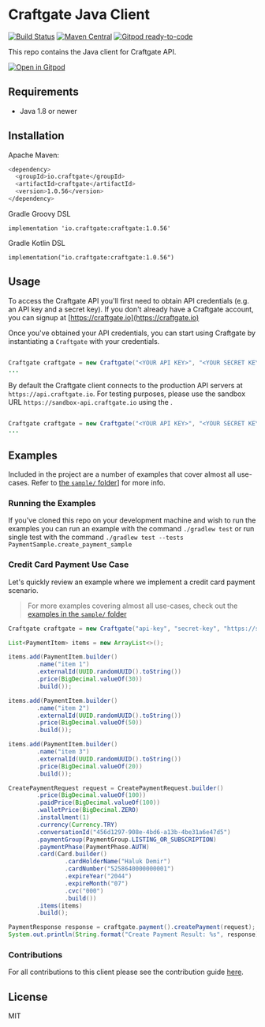 # Craftgate Java Client

[![Build Status](https://github.com/craftgate/craftgate-java-client/workflows/Craftgate%20Java%20CI/badge.svg?branch=master)](https://github.com/craftgate/craftgate-java-client/actions)
[![Maven Central](https://maven-badges.herokuapp.com/maven-central/io.craftgate/craftgate/badge.svg)](https://maven-badges.herokuapp.com/maven-central/io.craftgate/craftgate)
[![Gitpod ready-to-code](https://img.shields.io/badge/Gitpod-ready--to--code-blue?logo=gitpod)](https://gitpod.io/#https://github.com/craftgate/craftgate-java-client)

This repo contains the Java client for Craftgate API.

[![Open in Gitpod](https://gitpod.io/button/open-in-gitpod.svg)](https://gitpod.io/#https://github.com/craftgate/craftgate-java-client)

## Requirements
- Java 1.8 or newer

## Installation
Apache Maven:
```bash
<dependency>
  <groupId>io.craftgate</groupId>
  <artifactId>craftgate</artifactId>
  <version>1.0.56</version>
</dependency>
```
Gradle Groovy DSL
```
implementation 'io.craftgate:craftgate:1.0.56'
```
Gradle Kotlin DSL
```
implementation("io.craftgate:craftgate:1.0.56")
```

## Usage
To access the Craftgate API you'll first need to obtain API credentials (e.g. an API key and a secret key). If you don't already have a Craftgate account, you can signup at [https://craftgate.io](https://craftgate.io)

Once you've obtained your API credentials, you can start using Craftgate by instantiating a `Craftgate` with your credentials.

```java

Craftgate craftgate = new Craftgate("<YOUR API KEY>", "<YOUR SECRET KEY>");
...

```

By default the Craftgate client connects to the production API servers at `https://api.craftgate.io`. For testing purposes, please use the sandbox URL `https://sandbox-api.craftgate.io` using the .

```java

Craftgate craftgate = new Craftgate("<YOUR API KEY>", "<YOUR SECRET KEY>", "https://sandbox-api.craftgate.io");
...

```

## Examples
Included in the project are a number of examples that cover almost all use-cases. Refer to [the `sample/` folder](./src/test/java/io/craftgate/sample)] for more info.

### Running the Examples
If you've cloned this repo on your development machine and wish to run the examples you can run an example with the command `./gradlew test` or run single test with the command `./gradlew test --tests PaymentSample.create_payment_sample`

### Credit Card Payment Use Case
Let's quickly review an example where we implement a credit card payment scenario.

> For more examples covering almost all use-cases, check out the [examples in the `sample/` folder](./src/test/java/io/craftgate/sample)

```java
Craftgate craftgate = new Craftgate("api-key", "secret-key", "https://sandbox-api.craftgate.io");

List<PaymentItem> items = new ArrayList<>();

items.add(PaymentItem.builder()
        .name("item 1")
        .externalId(UUID.randomUUID().toString())
        .price(BigDecimal.valueOf(30))
        .build());

items.add(PaymentItem.builder()
        .name("item 2")
        .externalId(UUID.randomUUID().toString())
        .price(BigDecimal.valueOf(50))
        .build());

items.add(PaymentItem.builder()
        .name("item 3")
        .externalId(UUID.randomUUID().toString())
        .price(BigDecimal.valueOf(20))
        .build());

CreatePaymentRequest request = CreatePaymentRequest.builder()
        .price(BigDecimal.valueOf(100))
        .paidPrice(BigDecimal.valueOf(100))
        .walletPrice(BigDecimal.ZERO)
        .installment(1)
        .currency(Currency.TRY)
        .conversationId("456d1297-908e-4bd6-a13b-4be31a6e47d5")
        .paymentGroup(PaymentGroup.LISTING_OR_SUBSCRIPTION)
        .paymentPhase(PaymentPhase.AUTH)
        .card(Card.builder()
                .cardHolderName("Haluk Demir")
                .cardNumber("5258640000000001")
                .expireYear("2044")
                .expireMonth("07")
                .cvc("000")
                .build())
        .items(items)
        .build();

PaymentResponse response = craftgate.payment().createPayment(request);
System.out.println(String.format("Create Payment Result: %s", response));
```

### Contributions
For all contributions to this client please see the contribution guide [here](CONTRIBUTING.md).

## License
MIT
